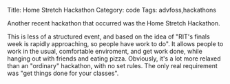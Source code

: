 Title: Home Stretch Hackathon
Category: code
Tags: advfoss,hackathons

Another recent hackathon that occurred was the Home Stretch Hackathon.

This is less of a structured event, and based on the idea of "RIT's finals week is rapidly approaching, so people have work to do".
It allows people to work in the usual, comfortable enviroment, and get work done, while hanging out with friends and eating pizza.
Obviously, it's a lot more relaxed than an "ordinary" hackathon, with no set rules. The only real requirement was "get things done for your classes".
